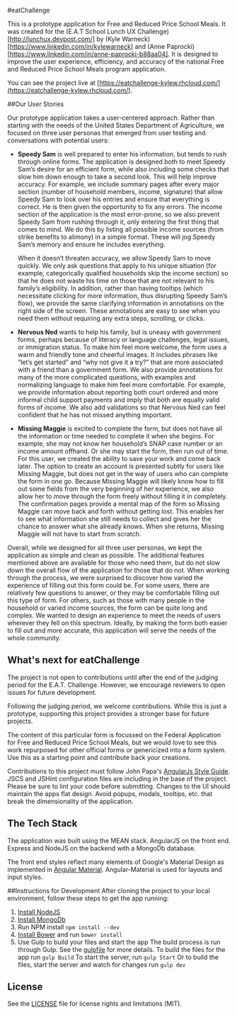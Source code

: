 #eatChallenge

This is a prototype application for Free and Reduced Price School Meals. It was created for the (E.A.T School Lunch UX Challenge)[http://lunchux.devpost.com/] by (Kyle Warneck)[https://www.linkedin.com/in/kylewarneck] and (Anne Paprocki)[https://www.linkedin.com/in/anne-paprocki-b88aa04]. It is designed to improve the user experience, efficiency, and accuracy of the national Free and Reduced Price School Meals program application. 

You can see the project live at [https://eatchallenge-kylew.rhcloud.com/](https://eatchallenge-kylew.rhcloud.com/).

##Our User Stories 

Our prototype application takes a user-centered approach. Rather than starting with the needs of the United States Department of Agriculture, we focused on three user personas that emerged from user testing and conversations with potential users: 

* **Speedy Sam**  is well prepared to enter his information, but tends to rush through online forms. The application is designed both to meet Speedy Sam’s  desire for an efficient form, while also including some checks that slow him down enough to take a second look. This will help improve accuracy. For example, we include summary pages after every major section (number of household members, income, signature) that allow Speedy Sam to look over his entries and ensure that everything is correct. He is then given the opportunity to fix any errors. The income section of the application is the most error-prone, so we also prevent Speedy Sam from rushing through it, only entering the first thing that comes to mind. We do this by listing all possible income sources (from strike benefits to alimony) in a simple format. These will jog Speedy Sam’s memory and ensure he includes everything. 

   When it doesn’t threaten accuracy, we allow Speedy Sam to move quickly. We only ask questions that apply to his unique situation (for example, categorically qualified households skip the income section) so that he does not waste his time on those that are not relevant to his family’s eligibility. In addition, rather than having tooltips (which necessitate clicking for more information, thus disrupting Speedy Sam’s flow), we provide the same clarifying  information in annotations on the right side of the screen. These annotations are easy to see when you need them without requiring any extra steps, scrolling, or clicks.

* **Nervous Ned** wants to help his family, but is uneasy with government forms, perhaps because of literacy or language challenges, legal issues, or immigration status. To make him feel more welcome, the form uses a warm and friendly tone and cheerful images. It includes phrases like “let’s get started” and “why not give it a try?” that are more associated with a friend than a government form. We also provide annotations for many of the more complicated questions, with examples and normalizing language to make him feel more comfortable. For example, we provide information about reporting both court ordered and more informal child support payments and imply that both are equally valid forms of income. We also add validations so that Nervous Ned can feel confident that he has not missed anything important.

* **Missing Maggie** is excited to complete the form, but does not have all the information or time needed to complete it when she begins. For example, she may not know her household’s SNAP case number or an income amount offhand. Or she may start the form, then run out of time. For this user, we created the ability to save your work and come back later. The option to create an account is presented subtly for users like Missing Maggie, but does not get in the way of users who can complete the form in one go. Because Missing Maggie will likely know how to fill out some fields from the very beginning of her experience, we also allow her to move through the form freely without filling it in completely. The confirmation pages provide a mental map of the form so Missing Maggie can move back and forth without getting lost. This enables her to see what information she still needs to collect and gives her the chance to answer what she already knows. When she returns, Missing Maggie will not have to start from scratch. 

Overall, while we designed for all three user personas, we kept the application as simple and clean as possible. The additional features mentioned above are available for those who need them, but do not slow down the overall flow of the application for those that do not. 
When working through the process, we were surprised to discover how varied the experience of filling out this form could be. For some users, there are relatively few questions to answer, or they may be comfortable filling out this type of form. For others, such as those with many people in the household or varied income sources, the form can be quite long and complex. We wanted to design an experience to meet the needs of users wherever they fell on this spectrum. Ideally, by making the form both easier to fill out and more accurate, this application will serve the needs of the whole community.

## What's next for eatChallenge

The project is not open to contributions until after the end of the judging period for the E.A.T. Challenge. However, we encourage reviewers to open issues for future development.

Following the judging period, we welcome contributions. While this is just a prototype, supporting this project provides a stronger base for future projects.

The content of this particular form is focussed on the Federal Application for Free and Reduced Price School Meals, but we would love to see this work repurposed for other official forms or genericized into a form system. Use this as a starting point and contribute back your creations.

Contributions to this project must follow John Papa's [AngularJs Style Guide](https://github.com/johnpapa/angular-styleguide/blob/master/a1/README.md). JSCS and JSHint configuration files are including in the base of the project. Please be sure to lint your code before submitting. Changes to the UI should maintain the apps flat design. Avoid popups, modals, tooltips, etc. that break the dimensionality of the application.

## The Tech Stack
The application was built using the MEAN stack. AngularJS on the front end. Express and NodeJS on the backend with a MongoDb database.

The front end styles reflect many elements of Google's Material Design as implemented in [Angular Material](https://material.angularjs.org/latest/). Angular-Material is used for layouts and input styles.

##Instructions for Development
After cloning the project to your local environment, follow these steps to get the app running:

1. [Install NodeJS](https://nodejs.org/en/)
2. [Install MongoDb](https://docs.mongodb.org/v3.0/installation/)
3. Run NPM install
    `npm install --dev`
4. [Install Bower](http://bower.io/#install-bower) and run
    `bower install`
5. Use Gulp to build your files and start the app 
    The build process is run through Gulp. See the [gulpfile](gulpfile.js) for more details.
    To build the files for the app run
        `gulp Build`
    To start the server, run
        `gulp Start`
    Or to build the files, start the server and watch for changes run
        `gulp dev`

## License
See the [LICENSE](LICENSE.md) file for license rights and limitations (MIT).